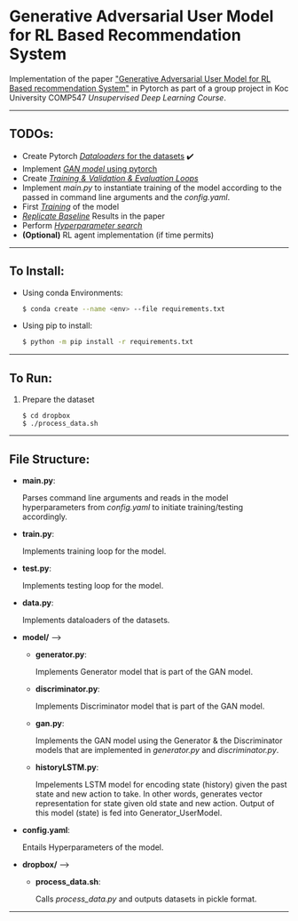# Generative Adversarial User Model for RL Based Recommendation System
Implementation of the paper ["Generative Adversarial User Model  for RL Based recommendation System"](https://arxiv.org/abs/1812.10613) in Pytorch as part of a group project in Koc University COMP547 _Unsupervised Deep Learning Course_.

---

## __TODOs__:
* Create Pytorch <u>_Dataloaders_ for the datasets</u> :heavy_check_mark:
* Implement <u>_GAN model_ using pytorch</u>
* Create <u>_Training & Validation & Evaluation Loops_</u>
* Implement _main.py_ to instantiate training of the model according to the passed in command line arguments and the _config.yaml_.
* First <u>_Training_</u> of the model
* <u>_Replicate Baseline_</u> Results in the paper
* Perform <u>_Hyperparameter search_</u>
* __(Optional)__ RL agent implementation (if time permits)

---

## __To Install:__
* Using conda Environments:
    ```bash
    $ conda create --name <env> --file requirements.txt
    ```
* Using pip to install:
    ```bash
    $ python -m pip install -r requirements.txt
    ```
---


## __To Run:__
1. Prepare the dataset
    ```
    $ cd dropbox
    $ ./process_data.sh
    ```

---

## __File Structure:__
* __main.py__: 
    
    Parses command line arguments and reads in the model hyperparameters from _config.yaml_ to initiate training/testing accordingly.

* __train.py__:

    Implements training loop for the model.

* __test.py__:

    Implements testing loop for the model.

* __data.py__:

    Implements dataloaders of the datasets.

* __model/__ -->
    * __generator.py__:

        Implements Generator model that is part of the GAN model.

    * __discriminator.py__: 

        Implements Discriminator model that is part of the GAN model.

    * __gan.py__:         

        Implements the GAN model using the Generator & the Discriminator models that are implemented in _generator.py_ and _discriminator.py_.

    * __historyLSTM.py__:

        Impelements LSTM model for encoding state (history) given the past state and new action to take. In other words, generates vector representation for state given old state and new action. Output of this model (state) is fed into Generator_UserModel. 

* __config.yaml__: 

    Entails Hyperparameters of the model.

* __dropbox/__ -->

    * __process_data.sh__:         

        Calls _process_data.py_ and outputs datasets in pickle format.

---
